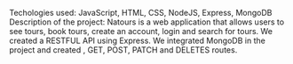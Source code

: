 Techologies used: JavaScript, HTML, CSS, NodeJS, Express, MongoDB 
Description of the project: Natours is a web application that allows users to see tours, book tours, create an account, login and search for tours.
We created a RESTFUL API using Express.
We integrated MongoDB in the project and created , GET, POST, PATCH and DELETES routes. 
